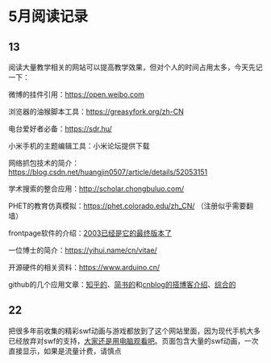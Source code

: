 ﻿# 5月阅读记录

## 13
阅读大量教学相关的网站可以提高教学效果，但对个人的时间占用太多，今天先记一下：

微博的挂件引用：https://open.weibo.com

浏览器的油猴脚本工具：https://greasyfork.org/zh-CN

电台爱好者必备：https://sdr.hu/

小米手机的主题编辑工具：小米论坛提供下载

网络抓包技术的简介：https://blog.csdn.net/huangjin0507/article/details/52053151

学术搜索的整合应用：http://scholar.chongbuluo.com/


PHET的教育仿真模拟：https://phet.colorado.edu/zh_CN/ （注册似乎需要翻墙）

frontpage软件的介绍：[2003已经是它的最终版本了](https://baike.baidu.com/item/Frontpage/2137423?fr=aladdin)

一位博士的简介：https://yihui.name/cn/vitae/

开源硬件的相关资料：https://www.arduino.cn/

github的几个应用文章：[知乎的](https://www.zhihu.com/question/23748804)、[简书的](https://www.jianshu.com/p/9f198d5779e6)和[cnblog的搭博客介绍](https://www.cnblogs.com/laughitover/p/9069219.html)、[综合的](https://www.yangzhiping.com/tech/github.html)

## 22

把很多年前收集的精彩swf动画与游戏都放到了这个网站里面，因为现代手机大多已经放弃对swf的支持，[大家还是用电脑观看吧](http://i.ghtxx.cn/blog/swf.html)。页面包含大量的swf动画，一次直接显示，如果是流量计费，请慎点